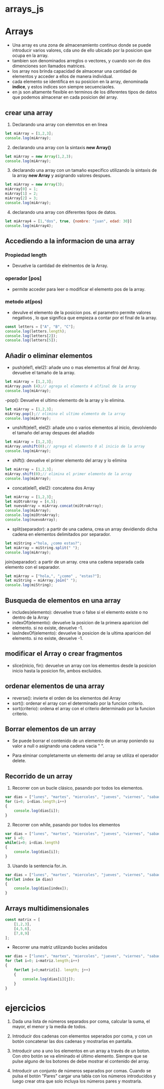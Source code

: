 # arrays_js

# Arrays
 
- Una array es una zona de almacenamiento continuo donde se puede introducir varios valores, cda uno de ello ubicado por la posicion que ocupa en la array.
- tambien son denominados arreglos o vectores, y cuando son de dos dimenciones son llamados matrices.
- los array nos brinda capacidad de almacenar una cantidad de elementos y acceder a ellos de manera individual.
- cada elemento se identifica en su posicion en la array, denominada **indice**, y estos indices son siempre secuenciaoles.
- en js son altamente flexible en terminos de los diferentes tipos de datos que podemos almacenar en cada posicion del array.

## crear una array

1. Declarando una array con elemntos en en linea
```Javascript
let miArray = [1,2,3];
console.log(miArray);
```
2. declarando una array con la sintaxis **new Array()**
```Javascript
let miArray = new Array(1,2,3);
console.log(miArray);
```
3. declarando una array con un tamaño especifico utilizando la sintaxis de la array  **new Array** y asignando valores despues.
```Javascript
let miArray = new Array(3);
miArray[0] = 1;
miArray[1] = 2;
miArray[2] = 3;
console.log(miArray);
```
4. declarando una array con diferentes tipos de datos.
```Javascript
let miArray4 = [1,"dos", true, {nombre: "juan", edad: 30}]
console.log(miArray4);
```

## Accediendo a la informacion de una array

### Propiedad length
- Devuelve la cantidad de elelmentos de la Array.

### operador [pos]
- permite acceder para leer o modificar el elemento pos de la array.

### metodo at(pos)
- devulve el elemento de la posicion pos. el parametro permite valores negativos , lo que significa que empieza a contar por el final de la array.
```Javascript
const letters = ["A", "B", "C"];
console.log(letters.length);
console.log(letters[2]);
console.log(letters[5]);
```

## Añadir o eliminar elementos 
- push(elel1, elel2): añade uno o mas elementos al final del Array. devuelve el tamaño de la array.
```Javascript
let miArray = [1,2,3];
miArray.push (4);// agrega el elemento 4 alfinal de la array
console.log(miArray);
```

-pop(): Devuelve el ultimo elemento de la array y lo elimina.
```Javascript
let miArray = [1,2,3];
miArray.pop();// elimina el ultimo elemento de la array
console.log(miArray);
```

- unshift(elel1, elel2): añade uno o varios elementos al inicio, devolviendo el tamaño del array despues del añadido
```Javascript
let miArray = [1,2,3];
miArray.unshift(0);// agrega el elemento 0 al inicio de la array
console.log(miArray);
```

- shift(): devuelve el primer elemento del array y lo elimina
```Javascript
let miArray = [1,2,3];
miArray.shift(0);// elimina el primer elemento de la array
console.log(miArray);
```

- concat(elel1, elel2): concatena dos Array
```Javascript
let miArray = [1,2,3];
let miOtroArray = [4,5];
let nuevoArray = miArray.concat(miOtroArray);
console.log(miArray);
console.log(miOtroArray);
console.log(nuevoArray);
```

- split(separador): a partir de una cadena, crea un array devidiendo dicha cadena en elementos delimitados por separador.
```Javascript
let miString ="hola, ¿como estas?";
let miArray = miString.split(" ");
console.log(miArray);
```

join(separador): a partir de un array. crea una cadena separada cada elemento con el separador.
```Javascript
let miArray = ["hola,", "¿como" , "estas?"];
let miString = miArray.join(" ");
console.log(miString);
```

## Busqueda de elementos en una array
- includes(elemento): devuelve true o false si el elemento existe o no dentro de la Array
- indexOf(elemento): devuelve la posicion de la primera aparicion del elemento. si no existe, devuelve -1.
- lasIndexOf(elemento): devuelve la posicion de la ultima aparicion del elemento. si no existe, devuelve -1.

## modificar el Array o crear fragmentos 
- slice(inicio, fin): devuelve un array con los elementos desde la posicion inicio hasta la posicion fin, ambos excluidos.

## ordenar elementos de una array
- reverse(): invierte el orden de los elementos del Array
- sort(): ordenar el array con el determinado por la funcion criterio.
- sort(criterio): ordena el array con el criterio determinado por la funcion criterio.

## Borrar elementos de un array

- Se puede borrar el contenido de un elemento de un array poniendo su valor a null o asignando una cadena vacia " ".

- Para elminar completamente un elemento del array se utiliza el operador delete.

## Recorrido de un array

1. Recorrer con un bucle clásico, pasando por todos los elementos.

```Javascript
var dias = ["lunes", "martes", "miercoles", "jueves", "viernes", "sabado", "domingo"];
for (i=0; i<dias.length;i++)
{
    console.log(dias[i]);
}
```

2. Recorrer con while, pasando por todos los elementos

```Javascript
var dias = ["lunes", "martes", "miercoles", "jueves", "viernes", "sabado", "domingo"];
var i =0;
while(i=0; i<dias.length)
{
    console.log(dias[i]);
}
```

3. Usando la sentencia for..in.

```Javascript
var dias = ["lunes", "martes", "miercoles", "jueves", "viernes", "sabado", "domingo"];
for(let index in dias)
{
    console.log(dias[index]);
}
```

## Arrays multidimensionales 

```Javascript
const matrix = [
    [1,2,3],
    [4,5,6],
    [7,8,9]
];
```

- Recorrer una matriz utilizando bucles anidados 

```Javascript
var dias = ["lunes", "martes", "miercoles", "jueves", "viernes", "sabado", "domingo"];
for (let i=0; i<matriz.length;i++)
{
    for(let j=0;matriz[i]. length; j++)
    {
        console.log(dias[i][j]);
    }
}
```


# ejercicios

1. Dada una lista de números separados por coma, calcular la suma, el mayor, el menor y la media de todos.

2. Introducir dos cadenas con elementos seperados por coma, y con un botón concatenar las dos cadenas y mostrarlas en pantalla.

3. Introducir uno a uno los elementos en un array a través de un boton. Con otro botón se va eliminado el último elemento. Siempre que se pulse alguno de los botones de debe mostrar el contenido del array.

4. Introducir un conjunto de números separados por comas. Cuando se pulsa el botón "Pares" cargar una tabla con los números introducidos y luego crear otra que solo incluya los números pares y mostrarla.
